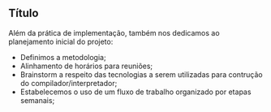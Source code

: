 ## Título

Além da prática de implementação, também nos dedicamos ao planejamento inicial do projeto:
- Definimos a metodologia;
- Alinhamento de horários para reuniões;
- Brainstorm a respeito das tecnologias a serem utilizadas para contrução do compilador/interpretador;
- Estabelecemos o uso de um fluxo de trabalho organizado por etapas semanais;